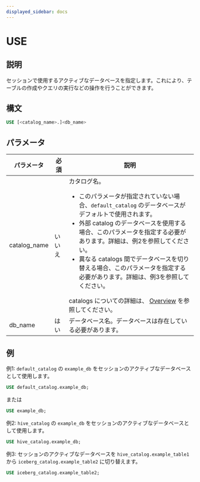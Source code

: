 ```yaml
---
displayed_sidebar: docs
---
```


# USE

## 説明

セッションで使用するアクティブなデータベースを指定します。これにより、テーブルの作成やクエリの実行などの操作を行うことができます。

## 構文

```SQL
USE [<catalog_name>.]<db_name>
```

## パラメータ

| **パラメータ** | **必須** | **説明**                                              |
| ------------- | -------- | ----------------------------------------------------- |
| catalog_name  | いいえ   | カタログ名。<ul><li>このパラメータが指定されていない場合、`default_catalog` のデータベースがデフォルトで使用されます。</li><li>外部 catalog のデータベースを使用する場合、このパラメータを指定する必要があります。詳細は、例2を参照してください。</li><li>異なる catalogs 間でデータベースを切り替える場合、このパラメータを指定する必要があります。詳細は、例3を参照してください。</li></ul>catalogs についての詳細は、 [Overview](../../../data_source/catalog/catalog_overview.md) を参照してください。 |
| db_name       | はい     | データベース名。データベースは存在している必要があります。 |

## 例

例1: `default_catalog` の `example_db` をセッションのアクティブなデータベースとして使用します。

```SQL
USE default_catalog.example_db;
```

または

```SQL
USE example_db;
```

例2: `hive_catalog` の `example_db` をセッションのアクティブなデータベースとして使用します。

```SQL
USE hive_catalog.example_db;
```

例3: セッションのアクティブなデータベースを `hive_catalog.example_table1` から `iceberg_catalog.example_table2` に切り替えます。

```SQL
USE iceberg_catalog.example_table2;
```
